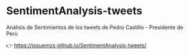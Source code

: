 # SentimentAnalysis-tweets

Análisis de Sentimientos de los tweets de Pedro Castillo - Presidente de Perù

👉 https://josuemzx.github.io/SentimentAnalysis-tweets/
